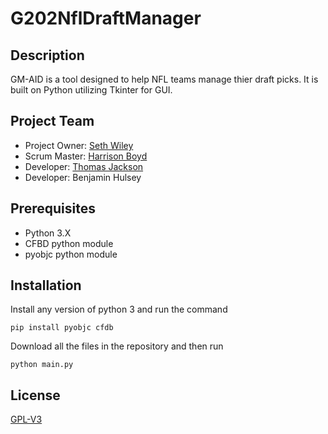 # G202NflDraftManager
  ## Description
  GM-AID is a tool designed to help NFL teams manage thier draft picks. It is built on Python utilizing Tkinter for GUI.
  ## Project Team
  - Project Owner: [Seth Wiley](https://api.github.com/users/sethcwiley)
  - Scrum Master: [Harrison Boyd](https://api.github.com/users/hboyd2003)
  - Developer: [Thomas Jackson](https://api.github.com/users/TeeyJayAU)
  - Developer: Benjamin Hulsey
  ## Prerequisites
  - Python 3.X
  - CFBD python module
  - pyobjc python module
  ## Installation
  Install any version of python 3 and run the command
  ```
  pip install pyobjc cfdb
  ```
  Download all the files in the repository and then run
  ```
  python main.py
  ```

  ## License
  [GPL-V3](LICENSE.md)
  
